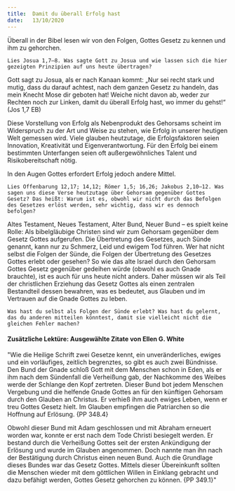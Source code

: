 ```yaml
---
title:  Damit du überall Erfolg hast
date:   13/10/2020
---
```


Überall in der Bibel lesen wir von den Folgen, Gottes Gesetz zu kennen und ihm zu gehorchen.

`Lies Josua 1,7–8. Was sagte Gott zu Josua und wie lassen sich die hier gezeigten Prinzipien auf uns heute übertragen?`

Gott sagt zu Josua, als er nach Kanaan kommt: „Nur sei recht stark und mutig, dass du darauf achtest, nach dem ganzen Gesetz zu handeln, das mein Knecht Mose dir geboten hat! Weiche nicht davon ab, weder zur Rechten noch zur Linken, damit du überall Erfolg hast, wo immer du gehst!“ (Jos 1,7 EB)

Diese Vorstellung von Erfolg als Nebenprodukt des Gehorsams scheint im Widerspruch zu der Art und Weise zu stehen, wie Erfolg in unserer heutigen Welt gemessen wird. Viele glauben heutzutage, die Erfolgsfaktoren seien Innovation, Kreativität und Eigenverantwortung. Für den Erfolg bei einem bestimmten Unterfangen seien oft außergewöhnliches Talent und Risikobereitschaft nötig.

In den Augen Gottes erfordert Erfolg jedoch andere Mittel.

`Lies Offenbarung 12,17; 14,12; Römer 1,5; 16,26; Jakobus 2,10–12. Was sagen uns diese Verse heutzutage über Gehorsam gegenüber Gottes Gesetz? Das heißt: Warum ist es, obwohl wir nicht durch das Befolgen des Gesetzes erlöst werden, sehr wichtig, dass wir es dennoch befolgen?`

Altes Testament, Neues Testament, Alter Bund, Neuer Bund – es spielt keine Rolle: Als bibelgläubige Christen sind wir zum Gehorsam gegenüber dem Gesetz Gottes aufgerufen. Die Übertretung des Gesetzes, auch Sünde genannt, kann nur zu Schmerz, Leid und ewigem Tod führen. Wer hat nicht selbst die Folgen der Sünde, die Folgen der Übertretung des Gesetzes Gottes erlebt oder gesehen? So wie das alte Israel durch den Gehorsam Gottes Gesetz gegenüber gedeihen würde (obwohl es auch Gnade brauchte), ist es auch für uns heute nicht anders. Daher müssen wir als Teil der christlichen Erziehung das Gesetz Gottes als einen zentralen Bestandteil dessen bewahren, was es bedeutet, aus Glauben und im Vertrauen auf die Gnade Gottes zu leben.

`Was hast du selbst als Folgen der Sünde erlebt? Was hast du gelernt, das du anderen mitteilen könntest, damit sie vielleicht nicht die gleichen Fehler machen?`

#### Zusätzliche Lektüre: Ausgewählte Zitate von Ellen G. White

"Wie die Heilige Schrift zwei Gesetze kennt, ein unveränderliches, ewiges und ein vorläufiges, zeitlich begrenztes, so gibt es auch zwei Bündnisse. Den Bund der Gnade schloß Gott mit dem Menschen schon in Eden, als er ihm nach dem Sündenfall die Verheißung gab, der Nachkomme des Weibes werde der Schlange den Kopf zertreten. Dieser Bund bot jedem Menschen Vergebung und die helfende Gnade Gottes an für den künftigen Gehorsam durch den Glauben an Christus. Er verhieß ihm auch ewiges Leben, wenn er treu Gottes Gesetz hielt. Im Glauben empfingen die Patriarchen so die Hoffnung auf Erlösung. {PP 348.4}

Obwohl dieser Bund mit Adam geschlossen und mit Abraham erneuert worden war, konnte er erst nach dem Tode Christi besiegelt werden. Er bestand durch die Verheißung Gottes seit der ersten Ankündigung der Erlösung und wurde im Glauben angenommen. Doch nannte man ihn nach der Bestätigung durch Christus einen neuen Bund. Auch die Grundlage dieses Bundes war das Gesetz Gottes. Mittels dieser Übereinkunft sollten die Menschen wieder mit dem göttlichen Willen in Einklang gebracht und dazu befähigt werden, Gottes Gesetz gehorchen zu können. {PP 349.1}"